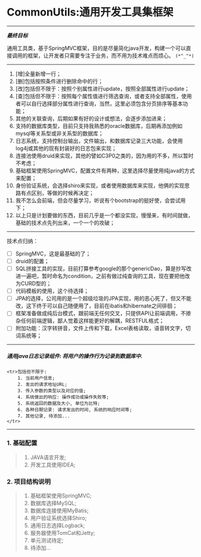 # CommonUtils:通用开发工具集框架

---

***最终目标***

通用工具类，基于SpringMVC框架，目的是尽量简化java开发，构建一个可以直接调用的框架，让开发者只需要专注于业务，而不用为技术难点而烦心。
`(*^_^*)`

---

1. [增]全量新增一行；
2. [删]包括按照条件进行删除命中的行；
3. [改]包括但不限于：按照个别属性进行update，按照全部属性进行update；
4. [查]包括但不限于：按照每个属性值进行筛选查询，或者支持全部属性，使用者可以自行选择部分属性进行查询，当然，这里必须包含分页排序等基本功能；
5. 其他的关联查询，后期如果有好的设计或想法，会逐步添加进来；
6. 支持的数据库类型，目前只支持我熟悉的oracle数据库，后期再添加例如mysql等关系型或非关系型的数据库；
7. 日志系统，支持控制台输出，文件输出，和数据库记录三大功能，会使用log4j或其他的现有封装好的日志包来实现；
8. 连接池使用druid来实现，其他的譬如C3P0之类的，因为用的不多，所以暂时不考虑；
9. 基础框架使用SpringMVC，配置文件有两种，这里选择尽量使用纯java的方式来配置；
10. 身份验证系统，会选择shiro来实现，或者使用数据库来实现，他俩的实现思路有点区别，等做的时候再决定；
11. 我不怎么会前端，但会尽量学习，听说有个bootstrap的挺好使，会尝试用下；
12. 以上只是计划要做的东西，目前几乎是一个都没实现，慢慢来，有时间就做，基础的技术点先列出来，一个一个的攻破；

---

技术点归纳：
+ [ ] SpringMVC，这是最基础的了；
+ [ ] druid的配置；
+ [ ] SQL拼接工具的实现，目前打算参考google的那个genericDao，算是抄写改进一遍吧，暂时命名为condition，之前有做过纯查询的工具，现在要把他改为CURD型的；
+ [ ] 代码模板的使用，这个待选择；
+ [ ] JPA的选择，公司用的是一个超级垃圾的JPA实现，用的恶心死了，但又不能改，这下终于可以自己随便用了，目前在ibatis和hibernate之间徘徊；
+ [ ] 框架准备做成纯后台模式，跟前端无任何交叉，只提供API让前端调用，不掺杂任何前端逻辑，鄙人觉着这样能更好的解耦，RESTFUL格式；
+ [ ] 附加功能：汉字转拼音，文件上传和下载，Excel表格读取，语音转文字，切词系统等；

---

##### **_通用java日志记录组件: 将用户的操作行为记录到数据库中._**

    <tr>包括但不限于: 
        1. 当前用户信息;
        2. 发出的请求地址URL;
        3. 传入参数的类型以及对应的值;
        4. 系统做出的响应: 操作成功或操作失败等;
        5. 系统返回的数据及大小, 单位为比特;
        6. 各种日期记录: 请求发出的时间, 系统的响应时间等;
        7. 其他记录, 待添加...
    </tr>

---

### 1. 基础配置
> 1. JAVA语言开发;
> 2. 开发工具使用IDEA;

### 2. 项目结构说明
> 1. 基础框架使用SpringMVC;
> 2. 数据库选择MySQL;
> 3. 数据库连接使用MyBatis;
> 4. 用户验证系统选择Shiro;
> 5. 通用日志选择Logback;
> 6. 服务器使用TomCat和Jetty;
> 7. 单元测试待定;
> 8. 待添加...


